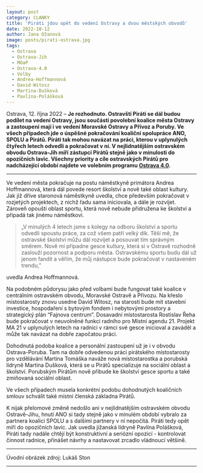 ```yaml
---
layout: post
category: CLANKY
title: 'Piráti jdou opět do vedení Ostravy a dvou městských obvodů'
date: 2022-10-12
author: Jana Ožanová			
image: posts/pirati-ostrava.jpg
tags:				
  - Ostrava		
  - Ostrava-Jih		
  - MOaP
  - Ostrava-4.0		
  - Volby
  - Andrea-Hoffmannová
  - David-Witosz
  - Martina-Dušková
  - Pavlína-Polášková
---
```


Ostrava, 12. října 2022 – **Je rozhodnuto. Ostravští Piráti se dál budou podílet na vedení Ostravy, jsou součástí povolební koalice města Ostravy a zastoupení mají i ve vedení Moravské Ostravy a Přívoz a Poruby. Ve všech případech jde o úspěšné pokračování koaliční spolupráce ANO, SPOLU a Pirátů. Piráti tak mohou navázat na práci, kterou v uplynulých čtyřech letech odvedli a pokračovat v ní. V nejlidnatějším ostravském obvodu Ostrava-Jih míří zástupci Pirátů stejně jako v minulosti do opozičních lavic. Všechny priority a cíle ostravských Pirátů pro nadcházející období najdete ve volebním programu [Ostrava 4.0](https://ostrava.pirati.cz/volby/magistrat2022.html).**

<hr />

Ve vedení města pokračuje na postu náměstkyně primátora Andrea Hoffmannová, která dál povede resort školství a nově také oblast kultury. Jak již dříve staronová náměstkyně uvedla, chce především pokračovat v rozjetých projektech, z nichž řadu sama iniciovala, a dále je rozvíjet. Zároveň opouští oblast sportu, která nově nebude přidružena ke školství a připadá tak jinému náměstkovi.

>„V minulých 4 letech jsme s kolegy na odboru školství a sportu odvedli spoustu práce, za což všem patří velký dík. Těší mě, že ostravské školství můžu dál rozvíjet a posouvat tím správným směrem. Nově mi připadne gesce kultury, která si v Ostravě rozhodně zaslouží pozornost a podporu města. Ostravskému sportu budu dál už jenom fandit a věřím, že můj nástupce bude pokračovat v nastaveném trendu,”

uvedla Andrea Hoffmannová.

Na podobném půdorysu jako před volbami bude fungovat také koalice v centrálním ostravském obvodu, Moravské Ostravě a Přívozu. Na křeslo místostarosty znovu usedne David Witosz, na starosti bude mít stavební investice, hospodaření s bytovým fondem i nebytovými prostory a strategický plán “Fajnova centrum”. Dosavadní místostarosta Rostislav Řeha bude pokračovat v neuvolněné funkci radního pro Místní agendu 21. Projekt MA 21 v uplynulých letech na radnici v rámci své gesce inicioval a zaváděl a může tak navázat na dobře započatou práci.

Dohodnutá podoba koalice a personální zastoupení už je i v obvodu Ostrava-Poruba. Tam na dobře odvedenou práci pirátského místostarosty pro vzdělávání Martina Tomáška naváže nová místostarostka a porubská lídryně Martina Dušková, která se u Pirátů specializuje na sociální oblast a školství. Porubským Pirátům nově přibude ke školství gesce sportu a také zmiňovaná sociální oblast.

Ve všech případech musela konkrétní podobu dohodnutých  koaličních smlouv schválit také místní členská základna Pirátů.

K nijak přelomové změně nedošlo ani v nejlidnatějším ostravském obvodu Ostravě-Jihu, hnutí ANO si tady stejně jako v minulém období vybralo za partnera koalici SPOLU a s dalšími partnery v  ní nepočítá. Piráti tedy opět míří do opozičních lavic. Jak uvedla jižanská lídryně Pavlína Polášková, Piráti tady nadále chtějí být konstruktivní a seriózní opozicí - kontrolovat činnost radnice, přinášet návrhy a nastavovat zrcadlo vládnoucí většině.

---
Úvodní obrázek zdroj: Lukáš Ston

- - -
